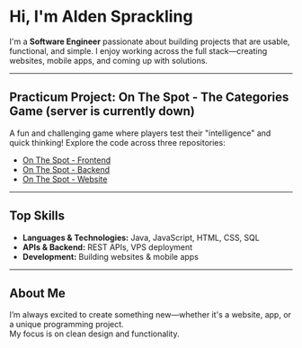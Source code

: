 # Hi, I'm Alden Sprackling

I'm a **Software Engineer** passionate about building projects that are usable, functional, and simple. I enjoy working across the full stack—creating websites, mobile apps, and coming up with solutions.

---

## Practicum Project: On The Spot - The Categories Game (server is currently down)

A fun and challenging game where players test their "intelligence" and quick thinking!
Explore the code across three repositories:
- [On The Spot - Frontend](https://github.com/alden-sprackling/on_the_spot)
- [On The Spot - Backend](https://github.com/alden-sprackling/on_the_spot_backend)
- [On The Spot - Website](https://github.com/alden-sprackling/on_the_spot_website)

---

## Top Skills
- **Languages & Technologies:** Java, JavaScript, HTML, CSS, SQL
- **APIs & Backend:** REST APIs, VPS deployment
- **Development:** Building websites & mobile apps

---

## About Me

I’m always excited to create something new—whether it's a website, app, or a unique programming project.  
My focus is on clean design and functionality.

